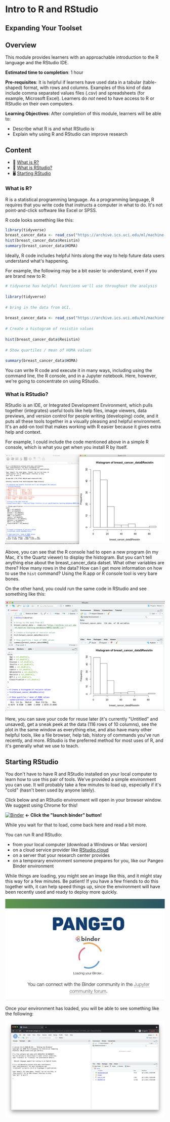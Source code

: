 # Intro to R and RStudio
## Expanding Your Toolset

## Overview

This module provides learners with an approachable introduction to the R language and the RStudio IDE.

**Estimated time to completion**: 1 hour

**Pre-requisites**: It is helpful if learners have used data in a tabular (table-shaped) format, with rows and columns.  Examples of this kind of data include comma separated values files (.csv) and spreadsheets (for example, Microsoft Excel).  Learners do *not* need to have access to R or RStudio on their own computers.

**Learning Objectives**:  After completion of this module, learners will be able to:

* Describe what R is and what RStudio is
* Explain why using R and RStudio can improve research

## Content

* :book:  [What is R?](#what-is-r)
* :book: [What is RStudio?](#what-is-rstudio)
* :desktop_computer: [Starting RStudio](#starting-rstudio)


### What is R?

R is a statistical programming language.  As a programming language, R requires that you write code that instructs a computer in what to do.  It's not point-and-click software like Excel or SPSS.

R code looks something like this:

```R
library(tidyverse)
breast_cancer_data <- read_csv("https://archive.ics.uci.edu/ml/machine-learning-databases/00451/dataR2.csv")
hist(breast_cancer_data$Resistin)
summary(breast_cancer_data$HOMA)
```

Ideally, R code includes helpful hints along the way to help future data users understand what's happening.

For example, the following may be a bit easier to understand, even if you are brand new to R:

```R
# tidyverse has helpful functions we'll use throughout the analysis

library(tidyverse)

# bring in the data from UCI.

breast_cancer_data <- read_csv("https://archive.ics.uci.edu/ml/machine-learning-databases/00451/dataR2.csv")

# Create a histogram of resistin values

hist(breast_cancer_data$Resistin)

# Show quartiles / mean of HOMA values

summary(breast_cancer_data$HOMA)
```

You can write R code and execute it in many ways, including using the command line, the R console, and in a Jupyter notebook.  Here, however, we're going to concentrate on using RStudio.

### What is RStudio?

RStudio is an IDE, or Integrated Development Environment, which pulls together (integrates) useful tools like help files, image viewers,  data previews, and version control for people writing (developing) code, and it puts all these tools together in a visually pleasing and helpful environment.  It's an add-on tool that makes working with R easier because it gives extra help and context.

For example, I could include the code mentioned above in a simple R console, which is what you get when you install R by itself.

![R.app, or the R Console](https://github.com/arcus/education_r_intensive/blob/main/images/r_console.png?raw=true)

Above, you can see that the R console had to open a new program (in my Mac, it's the Quartz viewer) to display the histogram.  But you can't tell anything else about the breast_cancer_data datset.  What other variables are there?  How many rows in the data?  How can I get more information on how to use the `hist` command?  Using the R.app or R console tool is very bare bones.

On the other hand, you could run the same code in RStudio and see something like this:

![RStudio](https://github.com/arcus/education_r_intensive/blob/main/images/rstudio.png?raw=true)

Here, you can save your code for reuse later (it's currently "Untitled" and unsaved), get a sneak peek at the data (116 rows of 10 columns), see the plot in the same window as everything else, and also have many other helpful tools, like a file browser, help tab, history of commands you've run recently, and more.  RStudio is the preferred method for most uses of R, and it's generally what we use to teach.

## Starting RStudio

You don't have to have R and RStudio installed on your local computer to learn how to use this pair of tools.  We've provided a simple environment you can use.  It will probably take a few minutes to load up, especially if it's "cold" (hasn't been used by anyone lately).

Click below and an RStudio environment will open in your browser window.  We suggest using Chrome for this!

[![Binder](https://binder.pangeo.io/badge_logo.svg)](https://binder.pangeo.io/v2/gh/arcus/education_r_intensive/main?urlpath=rstudio) **← Click the "launch binder" button!**

While you wait for that to load, come back here and read a bit more.

You can run R and RStudio:

* from your local computer (download a Windows or Mac version)
* on a cloud service provider like [RStudio.cloud](https://rstudio.cloud)
* on a server that your research center provides
* on a temporary environment someone prepares for you, like our Pangeo Binder environment

While things are loading, you might see an image like this, and it might stay this way for a few minutes.  Be patient!  If you have a few friends to do this together with, it can help speed things up, since the environment will have been recently used and ready to deploy more quickly.

![Pangeo Load Screen](https://github.com/arcus/education_r_intensive/blob/main/images/pangeo.png?raw=true)

Once your environment has loaded, you will be able to see something like the following:

![Pangeo Load Screen](https://github.com/arcus/education_r_intensive/blob/main/images/rstudio_pangeo.png?raw=true)
